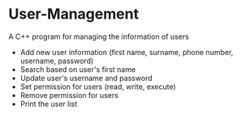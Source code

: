 # User-Management
A C++ program for managing the information of users 
- Add new user information (first name, surname, phone number, username, password)
- Search based on user's first name
- Update user's username and password
- Set permission for users (read, write, execute)
- Remove permission for users
- Print the user list
